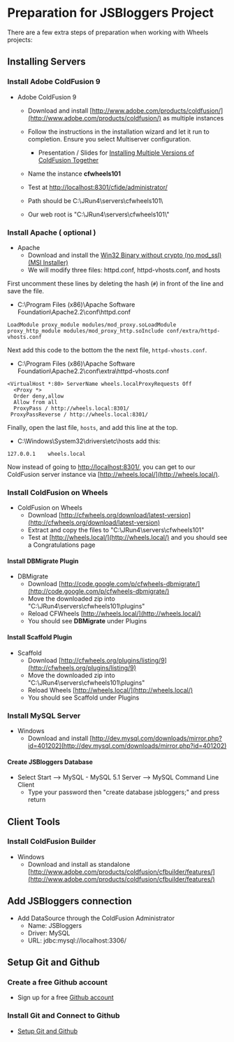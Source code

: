 # Preparation for JSBloggers Project

There are a few extra steps of preparation when working with Wheels
projects:

## Installing Servers

### Install Adobe ColdFusion 9

-   Adobe ColdFusion 9
    -   Download and install
        [http://www.adobe.com/products/coldfusion/](http://www.adobe.com/products/coldfusion/)
        as multiple instances
    -   Follow the instructions in the installation wizard and let it
        run to completion. Ensure you select Multiserver configuration.
        -   Presentation / Slides for [Installing Multiple Versions of
            ColdFusion
            Together](http://www.cfgothchic.com/blog/post.cfm/my-cfmeetup-presentation-installing-multiple-versions-of-coldfusion)

    -   Name the instance **cfwheels101**
    -   Test at
        [http://localhost:8301/cfide/administrator/](http://localhost:8301/cfide/administrator/)
    -   Path should be C:\\JRun4\\servers\\cfwheels101\\
    -   Our web root is "C:\\JRun4\\servers\\cfwheels101\\"

### Install Apache ( optional )

-   Apache
    -   Download and install the [Win32 Binary without crypto (no
        mod\_ssl) (MSI
        Installer)](http://apache.tradebit.com/pub//httpd/binaries/win32/httpd-2.2.17-win32-x86-no_ssl.msi)
    -   We will modify three files: httpd.conf, httpd-vhosts.conf, and
        hosts

First uncomment these lines by deleting the hash (`#`) in front of the
line and save the file.

-   C:\\Program Files (x86)\\Apache Software
    Foundation\\Apache2.2\\conf\\httpd.conf

~~~~ {lang="cfm"}
LoadModule proxy_module modules/mod_proxy.soLoadModule proxy_http_module modules/mod_proxy_http.soInclude conf/extra/httpd-vhosts.conf
~~~~

Next add this code to the bottom the the next file, `httpd-vhosts.conf`.

-   C:\\Program Files (x86)\\Apache Software
    Foundation\\Apache2.2\\conf\\extra\\httpd-vhosts.conf

~~~~ {lang="cfm"}
<VirtualHost *:80> ServerName wheels.localProxyRequests Off
  <Proxy *>
  Order deny,allow
  Allow from all
  ProxyPass / http://wheels.local:8301/
 ProxyPassReverse / http://wheels.local:8301/

~~~~

Finally, open the last file, `hosts`, and add this line at the top.

-   C:\\Windows\\System32\\drivers\\etc\\hosts add this:

~~~~ {lang="cfm"}
127.0.0.1    wheels.local
~~~~

Now instead of going to
[http://localhost:8301/](http://localhost:8301/), you can get to our
ColdFusion server instance via
[http://wheels.local/](http://wheels.local/).

### Install ColdFusion on Wheels

-   ColdFusion on Wheels
    -   Download
        [http://cfwheels.org/download/latest-version](http://cfwheels.org/download/latest-version)
    -   Extract and copy the files to "C:\\JRun4\\servers\\cfwheels101"
    -   Test at [http://wheels.local/](http://wheels.local/) and you
        should see a Congratulations page

#### Install DBMigrate Plugin

-   DBMigrate
    -   Download
        [http://code.google.com/p/cfwheels-dbmigrate/](http://code.google.com/p/cfwheels-dbmigrate/)
    -   Move the downloaded zip into
        "C:\\JRun4\\servers\\cfwheels101\\plugins"
    -   Reload CFWheels [http://wheels.local/](http://wheels.local/)
    -   You should see **DBMigrate** under Plugins

#### Install Scaffold Plugin

-   Scaffold
    -   Download
        [http://cfwheels.org/plugins/listing/9](http://cfwheels.org/plugins/listing/9)
    -   Move the downloaded zip into
        "C:\\JRun4\\servers\\cfwheels101\\plugins"
    -   Reload Wheels [http://wheels.local/](http://wheels.local/)
    -   You should see Scaffold under Plugins

### Install MySQL Server

-   Windows
    -   Download and install
        [http://dev.mysql.com/downloads/mirror.php?id=401202](http://dev.mysql.com/downloads/mirror.php?id=401202)

#### Create JSBloggers Database

-   Select Start --\> MySQL - MySQL 5.1 Server --\> MySQL Command Line
    Client
    -   Type your password then "create database jsbloggers;" and press
        return

## Client Tools

### Install ColdFusion Builder

-   Windows
    -   Download and install as standalone
        [http://www.adobe.com/products/coldfusion/cfbuilder/features/](http://www.adobe.com/products/coldfusion/cfbuilder/features/)

## Add JSBloggers connection

-   Add DataSource through the ColdFusion Administrator
    -   Name: JSBloggers
    -   Driver: MySQL
    -   URL: jdbc:mysql://localhost:3306/

## Setup Git and Github

### Create a free Github account

-   Sign up for a free [Github account](https://github.com/signup/free)

### Install Git and Connect to Github

-   [Setup Git and Github](http://help.github.com/win-set-up-git/)

